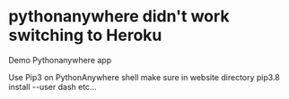 # pythonanywhere didn't work switching to Heroku
Demo Pythonanywhere app

Use Pip3 on PythonAnywhere shell make sure in website directory
pip3.8 install --user dash
etc...

